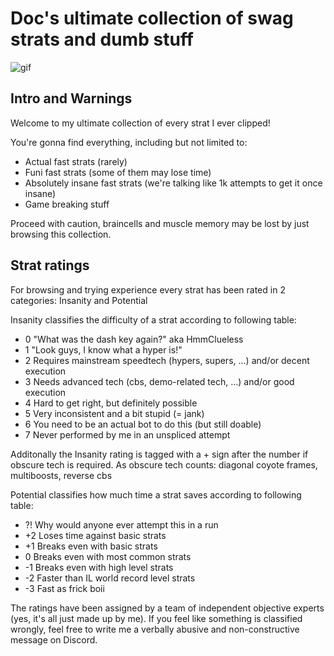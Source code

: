 # Doc's ultimate collection of swag strats and dumb stuff

![gif](https://github.com/DrMadThrust/vid-dump/blob/main/7A-4-000.webp)

## Intro and Warnings

Welcome to my ultimate collection of every strat I ever clipped!

You're gonna find everything, including but not limited to:
 - Actual fast strats (rarely)
 - Funi fast strats (some of them may lose time)
 - Absolutely insane fast strats (we're talking like 1k attempts to get it once insane)
 - Game breaking stuff
 
 Proceed with caution, braincells and muscle memory may be lost by just browsing this collection.

## Strat ratings

For browsing and trying experience every strat has been rated in 2 categories: Insanity and Potential

Insanity classifies the difficulty of a strat according to following table:
- 0 "What was the dash key again?" aka HmmClueless
- 1 "Look guys, I know what a hyper is!"
- 2 Requires mainstream speedtech (hypers, supers, ...) and/or decent execution
- 3 Needs advanced tech (cbs, demo-related tech, ...) and/or good execution
- 4 Hard to get right, but definitely possible
- 5 Very inconsistent and a bit stupid (= jank)
- 6 You need to be an actual bot to do this (but still doable)
- 7 Never performed by me in an unspliced attempt

Additonally the Insanity rating is tagged with a + sign after the number if obscure tech is required.
As obscure tech counts: diagonal coyote frames, multiboosts, reverse cbs

Potential classifies how much time a strat saves according to following table:
- ?! Why would anyone ever attempt this in a run
- +2 Loses time against basic strats
- +1 Breaks even with basic strats
- 0 Breaks even with most common strats
- -1 Breaks even with high level strats
- -2 Faster than IL world record level strats
- -3 Fast as frick boii

The ratings have been assigned by a team of independent objective experts (yes, it's all just made up by me).
If you feel like something is classified wrongly, feel free to write me a verbally abusive and non-constructive message on Discord.
